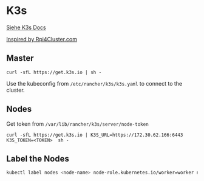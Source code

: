 # K3s

[Siehe K3s Docs](https://docs.k3s.io/quick-start)

[Inspired by Rpi4Cluster.com](https://rpi4cluster.com/)

## Master

```
curl -sfL https://get.k3s.io | sh -
```

Use the kubeconfig from `/etc/rancher/k3s/k3s.yaml` to connect to the cluster.

## Nodes

Get token from `/var/lib/rancher/k3s/server/node-token`

```
curl -sfL https://get.k3s.io | K3S_URL=https://172.30.62.166:6443 K3S_TOKEN=<TOKEN>  sh -
```

## Label the Nodes

```bash
kubectl label nodes <node-name> node-role.kubernetes.io/worker=worker node-type=worker
```
